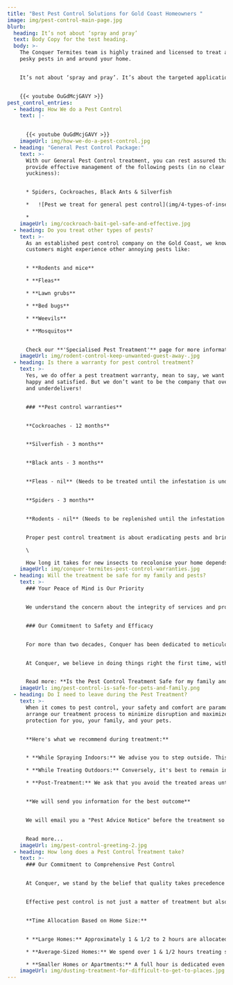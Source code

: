 ```yaml
---
title: "Best Pest Control Solutions for Gold Coast Homeowners "
image: img/pest-control-main-page.jpg
blurb:
  heading: It’s not about ‘spray and pray’
  text: Body Copy for the test heading.
  body: >-
    The Conquer Termites team is highly trained and licensed to treat all those
    pesky pests in and around your home.


    It’s not about ‘spray and pray’. It’s about the targeted application of proven chemicals to get a great outcome - a pest-free home.


    {{< youtube OuGdMcjGAVY >}}
pest_control_entries:
  - heading: How We do a Pest Control
    text: |-
      

      {{< youtube OuGdMcjGAVY >}}
    imageUrl: img/how-we-do-a-pest-control.jpg
  - heading: "General Pest Control Package:"
    text: >-
      With our General Pest Control treatment, you can rest assured that we
      provide effective management of the following pests (in no clear order of
      yuckiness):


      * Spiders, Cockroaches, Black Ants & Silverfish

      *   ![Pest we treat for general pest control](img/4-types-of-insects-treated-with-our-general-pest-control-treatment.jpg)

      *
    imageUrl: img/cockroach-bait-gel-safe-and-effective.jpg
  - heading: Do you treat other types of pests?
    text: >-
      As an established pest control company on the Gold Coast, we know that our
      customers might experience other annoying pests like:


      * **Rodents and mice**

      * **Fleas**

      * **Lawn grubs**

      * **Bed bugs**

      * **Weevils**

      * **Mosquitos**


      Check our **'Specialised Pest Treatment'** page for more information.
    imageUrl: img/rodent-control-keep-unwanted-guest-away-.jpg
  - heading: Is there a warranty for pest control treatment?
    text: >-
      Yes, we do offer a pest treatment warranty, mean to say, we want you to be
      happy and satisfied. But we don’t want to be the company that overpromises
      and underdelivers!


      ### **Pest control warranties**


      **Cockroaches - 12 months**


      **Silverfish - 3 months**


      **Black ants - 3 months**


      **Fleas - nil** (Needs to be treated until the infestation is under control).


      **Spiders - 3 months**


      **Rodents - nil** (Needs to be replenished until the infestation is under control).


      Proper pest control treatment is about eradicating pests and bringing the population down to zero. It is not designed to keep pests away for 12 months.\

      \

      How long it takes for new insects to recolonise your home depends on the surroundings and environment. It might take many months before spiders, and black ants recolonise, or they could come back sooner.
    imageUrl: img/conquer-termites-pest-control-warranties.jpg
  - heading: Will the treatment be safe for my family and pests?
    text: >-
      ### Your Peace of Mind is Our Priority


      We understand the concern about the integrity of services and products, particularly in industries like ours where the use of chemicals is involved. Unfortunately, the Pest Treatment sector is not immune to individuals who might cut corners with substandard work and improper chemicals.


      ### Our Commitment to Safety and Efficacy


      For more than two decades, Conquer has been dedicated to meticulously selecting and deploying the most reliable and safest products for use in your home. 


      At Conquer, we believe in doing things right the first time, with your family's safety and the environment at the forefront of our operations.


      Read more: **Is the Pest Control Treatment Safe for my family and pests?**
    imageUrl: img/pest-control-is-safe-for-pets-and-family.png
  - heading: Do I need to leave during the Pest Treatment?
    text: >-
      When it comes to pest control, your safety and comfort are paramount. We
      arrange our treatment process to minimize disruption and maximize
      protection for you, your family, and your pets.


      **Here's what we recommend during treatment:**


      * **While Spraying Indoors:** We advise you to step outside. This allows the treatment to settle and minimizes exposure to the application process.

      * **While Treating Outdoors:** Conversely, it's best to remain indoors. This helps prevent any direct contact with the treatments and ensures the application is undisturbed.

      * **Post-Treatment:** We ask that you avoid the treated areas until they are completely dry. This drying period is crucial for the effectiveness of the treatment and your safety.


      **We will send you information for the best outcome**


      We will email you a "Pest Advice Notice" before the treatment so you know what to do before we come and what to do after the treatment


      Read more...
    imageUrl: img/pest-control-greeting-2.jpg
  - heading: How long does a Pest Control Treatment take?
    text: >-
      ### Our Commitment to Comprehensive Pest Control


      At Conquer, we stand by the belief that quality takes precedence over haste. 


      Effective pest control is not just a matter of treatment but also about understanding and addressing your specific concerns. That's why we dedicate a generous amount of time for your pest treatment:


      **Time Allocation Based on Home Size:**


      * **Large Homes:** Approximately 1 & 1/2 to 2 hours are allocated to ensure all areas are comprehensively treated.

      * **Average-Sized Homes:** We spend over 1 & 1/2 hours treating standard homes, covering all necessary aspects.

      * **Smaller Homes or Apartments:** A full hour is dedicated even to the smallest properties, ensuring Conquer's high standards are met.
    imageUrl: img/dusting-treatment-for-difficult-to-get-to-places.jpg
---
```

